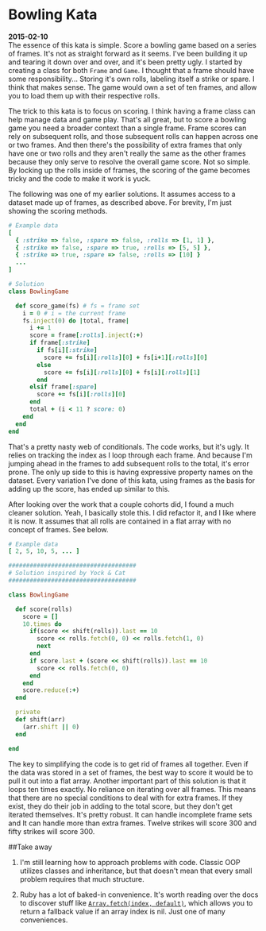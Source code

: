 # Bowling Kata

**2015-02-10**  
The essence of this kata is simple. Score a bowling game based on a series of frames. It's not as straight forward as it seems. I've been building it up and tearing it down over and over, and it's been pretty ugly. I started by creating
a class for both `Frame` and `Game`. I thought that a frame should have some responsibility... Storing it's own rolls, labeling itself a strike or spare. I think that makes sense. The game would own a set of ten frames, and allow you to load them up with their respective rolls.

The trick to this kata is to focus on scoring. I think having a frame class can help manage data and game play. That's all great, but to score a bowling game you need a broader context than a single frame. Frame scores can rely on subsequent rolls, and those subsequent rolls can happen across one or two frames. And then there's the possibility of extra frames that only have one or two rolls and they aren't really the same as the other frames because they only serve to resolve the overall game score. Not so simple. By locking up the rolls inside of frames, the scoring of the game becomes tricky and the code to make it work is yuck.

The following was one of my earlier solutions. It assumes access to a dataset made up of frames, as described above. For brevity, I'm just showing the scoring methods.
```ruby
# Example data
[
  { :strike => false, :spare => false, :rolls => [1, 1] },
  { :strike => false, :spare => true, :rolls => [5, 5] },
  { :strike => true, :spare => false, :rolls => [10] }
  ...
]
```
```ruby
# Solution
class BowlingGame

  def score_game(fs) # fs = frame set
    i = 0 # i = the current frame
    fs.inject(0) do |total, frame|
      i += 1
      score = frame[:rolls].inject(:+)
      if frame[:strike]
        if fs[i][:strike]
          score += fs[i][:rolls][0] + fs[i+1][:rolls][0]
        else
          score += fs[i][:rolls][0] + fs[i][:rolls][1]
        end
      elsif frame[:spare]
        score += fs[i][:rolls][0]
      end
      total + (i < 11 ? score: 0)
    end
  end
end
```
That's a pretty nasty web of conditionals. The code works, but it's ugly. It relies on tracking the index as I loop through each frame. And because I'm jumping ahead in the frames to add subsequent rolls to the total, it's error prone. The only up side to this is having expressive property names on the dataset. Every variation I've done of this kata, using frames as the basis for adding up the score, has ended up similar to this.

After looking over the work that a couple cohorts did, I found a much cleaner solution. Yeah, I basically stole this. I did refactor it, and I like where it is now. It assumes that all rolls are contained in a flat array with no concept of frames. See below.
```ruby
# Example data
[ 2, 5, 10, 5, ... ]
```
```ruby
####################################
# Solution inspired by Yock & Cat
####################################

class BowlingGame

  def score(rolls)
    score = []
    10.times do
      if(score << shift(rolls)).last == 10
        score << rolls.fetch(0, 0) << rolls.fetch(1, 0)
        next
      end
      if score.last + (score << shift(rolls)).last == 10
        score << rolls.fetch(0, 0)
      end
    end
    score.reduce(:+)
  end

  private
  def shift(arr)
    (arr.shift || 0)
  end

end
```
The key to simplifying the code is to get rid of frames all together. Even if the data was stored in a set of frames, the best way to score it would be to pull it out into a flat array. Another important part of this solution is that it loops ten times exactly. No reliance on iterating over all frames. This means that there are no special conditions to deal with for extra frames. If they exist, they do their job in adding to the total score, but they don't get iterated themselves. It's pretty robust. It can handle incomplete frame sets and It can handle more than extra frames. Twelve strikes will score 300 and fifty strikes will score 300.

##Take away

1. I'm still learning how to approach problems with code. Classic OOP utilizes classes and inheritance, but that doesn't mean that every small problem requires that much structure.

2. Ruby has a lot of baked-in convenience. It's worth reading over the docs to discover stuff like [`Array.fetch(index, default)`](http://ruby-doc.org/core-2.2.0/Array.html#method-i-fetch), which allows you to return a fallback value if an array index is nil. Just one of many conveniences.
